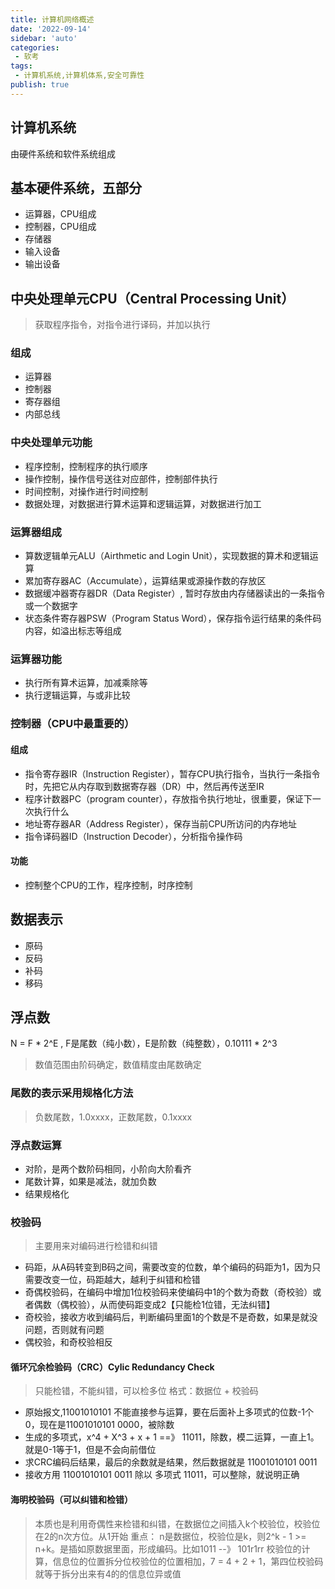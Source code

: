 ```yaml
---
title: 计算机网络概述
date: '2022-09-14'
sidebar: 'auto'
categories:
 - 软考
tags:
 - 计算机系统,计算机体系,安全可靠性
publish: true
---
```

## 计算机系统
由硬件系统和软件系统组成

## 基本硬件系统，五部分
- 运算器，CPU组成
- 控制器，CPU组成
- 存储器
- 输入设备
- 输出设备

## 中央处理单元CPU（Central Processing Unit）
> 获取程序指令，对指令进行译码，并加以执行
### 组成
- 运算器
- 控制器
- 寄存器组
- 内部总线

### 中央处理单元功能
- 程序控制，控制程序的执行顺序
- 操作控制，操作信号送往对应部件，控制部件执行
- 时间控制，对操作进行时间控制
- 数据处理，对数据进行算术运算和逻辑运算，对数据进行加工

### 运算器组成
- 算数逻辑单元ALU（Airthmetic and Login Unit），实现数据的算术和逻辑运算
- 累加寄存器AC（Accumulate），运算结果或源操作数的存放区
- 数据缓冲器寄存器DR（Data Register）, 暂时存放由内存储器读出的一条指令或一个数据字
- 状态条件寄存器PSW（Program Status Word），保存指令运行结果的条件码内容，如溢出标志等组成

### 运算器功能
- 执行所有算术运算，加减乘除等
- 执行逻辑运算，与或非比较

### 控制器（CPU中最重要的）
#### 组成
- 指令寄存器IR（Instruction Register），暂存CPU执行指令，当执行一条指令时，先把它从内存取到数据寄存器（DR）中，然后再传送至IR
- 程序计数器PC（program counter），存放指令执行地址，很重要，保证下一次执行什么
- 地址寄存器AR（Address Register），保存当前CPU所访问的内存地址
- 指令译码器ID（Instruction Decoder），分析指令操作码

#### 功能
- 控制整个CPU的工作，程序控制，时序控制

## 数据表示
- 原码
- 反码
- 补码
- 移码

## 浮点数
N = F * 2^E , F是尾数（纯小数），E是阶数（纯整数），0.10111 * 2^3
> 数值范围由阶码确定，数值精度由尾数确定

### 尾数的表示采用规格化方法
> 负数尾数，1.0xxxx，正数尾数，0.1xxxx

### 浮点数运算
- 对阶，是两个数阶码相同，小阶向大阶看齐
- 尾数计算，如果是减法，就加负数
- 结果规格化

### 校验码
> 主要用来对编码进行检错和纠错
- 码距，从A码转变到B码之间，需要改变的位数，单个编码的码距为1，因为只需要改变一位，码距越大，越利于纠错和检错
- 奇偶校验码，在编码中增加1位校验码来使编码中1的个数为奇数（奇校验）或者偶数（偶校验），从而使码距变成2【只能检1位错，无法纠错】
- 奇校验，接收方收到编码后，判断编码里面1的个数是不是奇数，如果是就没问题，否则就有问题
- 偶校验，和奇校验相反

#### 循环冗余检验码（CRC）Cylic Redundancy Check
> 只能检错，不能纠错，可以检多位
格式：数据位 + 校验码
- 原始报文,11001010101 不能直接参与运算，要在后面补上多项式的位数-1个0，现在是11001010101 0000，被除数
- 生成的多项式，x^4 + X^3 + x + 1 ==》 11011，除数，模二运算，一直上1。就是0-1等于1，但是不会向前借位
- 求CRC编码后结果，最后的余数就是结果，然后数据就是 11001010101  0011
- 接收方用 11001010101  0011 除以 多项式 11011，可以整除，就说明正确


#### 海明校验码（可以纠错和检错）
> 本质也是利用奇偶性来检错和纠错，在数据位之间插入k个校验位，校验位在2的n次方位。从1开始
重点： n是数据位，校验位是k，则2^k - 1 >= n+k。是插如原数据里面，形成编码。比如1011 --》 101r1rr
> 校验位的计算，信息位的位置拆分位校验位的位置相加，7 = 4 + 2 + 1，第四位校验码就等于拆分出来有4的的信息位异或值